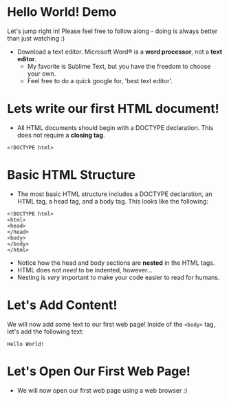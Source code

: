 # Hello World! Demo

Let's jump right in! Please feel free to follow along - doing is always better than just watching :)

* Download a text editor. Microsoft Word® is a **word processor**, not a **text editor**. 
  * My favorite is Sublime Text, but you have the freedom to choose your own.
  * Feel free to do a quick google for, 'best text editor'.

# Lets write our first HTML document!

* All HTML documents should begin with a DOCTYPE declaration.  This does not require a **closing tag**.

```
<!DOCTYPE html>
```

# Basic HTML Structure

* The most basic HTML structure includes a DOCTYPE declaration, an HTML tag, a head tag, and a body tag. This looks like the following:

```
<!DOCTYPE html>
<html>
<head>
</head>
<body>
</body>
</html>
```

* Notice how the head and body sections are **nested** in the HTML tags. 
* HTML does not *need* to be indented, however...
* Nesting is *very* important to make your code easier to read for humans.

# Let's Add Content!

We will now add some text to our first web page! Inside of the ```<body>``` tag, let's add the following text:

```
Hello World!
```
 
# Let's Open Our First Web Page!

* We will now open our first web page using a web browser :)
